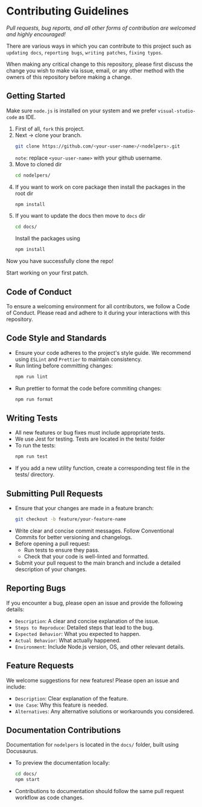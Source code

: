 # Contributing Guidelines

_Pull requests, bug reports, and all other forms of contribution are welcomed and highly encouraged!_

There are various ways in which you can contribute to this project such as `updating docs`, `reporting bugs`, `writing patches`, `fixing typos`.

When making any critical change to this repository, please first discuss the change you wish to make via issue, email, or any other method with the owners of this repository before making a change.

## Getting Started

Make sure `node.js` is installed on your system and we prefer `visual-studio-code` as IDE.

1. First of all, `fork` this project.
2. Next -> clone your branch.
   ```bash
   git clone https://github.com/<your-user-name>/<nodelpers>.git
   ```
   `note`: replace `<your-user-name>` with your github username.
3. Move to cloned dir
   ```bash
   cd nodelpers/
   ```
4. If you want to work on core package then install the packages in the root dir
   ```bash
   npm install
   ```
5. If you want to update the docs then move to `docs` dir
   ```bash
   cd docs/
   ```
   Install the packages using
   ```bash
   npm install
   ```

Now you have successfully clone the repo!

Start working on your first patch.

## Code of Conduct

To ensure a welcoming environment for all contributors, we follow a Code of Conduct. Please read and adhere to it during your interactions with this repository.

## Code Style and Standards

- Ensure your code adheres to the project's style guide. We recommend using `ESLint` and `Prettier` to maintain consistency.
- Run linting before committing changes:
  ```bash
  npm run lint
  ```
- Run prettier to format the code before commiting changes:
  ```bash
  npm run format
  ```

## Writing Tests

- All new features or bug fixes must include appropriate tests.
- We use Jest for testing. Tests are located in the tests/ folder
- To run the tests:
  ```bash
  npm run test
  ```
- If you add a new utility function, create a corresponding test file in the tests/ directory.

## Submitting Pull Requests

- Ensure that your changes are made in a feature branch:
  ```bash
  git checkout -b feature/your-feature-name
  ```
- Write clear and concise commit messages. Follow Conventional Commits for better versioning and changelogs.
- Before opening a pull request:
  - Run tests to ensure they pass.
  - Check that your code is well-linted and formatted.
- Submit your pull request to the main branch and include a detailed description of your changes.

## Reporting Bugs

If you encounter a bug, please open an issue and provide the following details:

- `Description`: A clear and concise explanation of the issue.
- `Steps to Reproduce`: Detailed steps that lead to the bug.
- `Expected Behavior`: What you expected to happen.
- `Actual Behavior`: What actually happened.
- `Environment`: Include Node.js version, OS, and other relevant details.

## Feature Requests

We welcome suggestions for new features! Please open an issue and include:

- `Description`: Clear explanation of the feature.
- `Use Case`: Why this feature is needed.
- `Alternatives`: Any alternative solutions or workarounds you considered.

## Documentation Contributions

Documentation for `nodelpers` is located in the `docs/` folder, built using Docusaurus.

- To preview the documentation locally:
  ```bash
  cd docs/
  npm start
  ```
- Contributions to documentation should follow the same pull request workflow as code changes.
